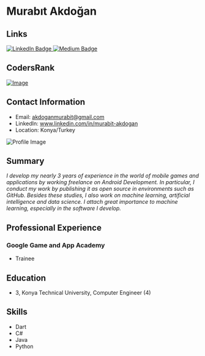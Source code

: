 # Murabıt Akdoğan

## Links

<p style="text-align: center;">
  <div id="badges">
    <a href="https://linkedin.com/in/murabit-akdogan">
      <img src="https://img.shields.io/badge/LinkedIn-blue?style=for-the-badge&logo=linkedin&logoColor=white" alt="LinkedIn Badge"/>
    </a>
    <a href="https://medium.com/@murabit_the_magnificent">
      <img src="https://img.shields.io/badge/Medium-black?style=for-the-badge&logo=medium&logoColor=white" alt="Medium Badge"/>
    </a>
  </div>
 </p>

## CodersRank

[![Image](https://cr-skills-chart-widget.azurewebsites.net/api/api?username=murabit-pasha&width=900&height=200&sort-by-score=true&skills=JavaScript,html,C%2B%2B,css,c,dart,python,json,php,TypeScript,SQL,TSQL&show-other-skills=false)](https://profile.codersrank.io/user/murabit-pasha/)

## Contact Information

- Email: akdoganmurabit@gmail.com
- LinkedIn: www.linkedin.com/in/murabit-akdogan
- Location: Konya/Turkey

![Profile Image](https://www.gravatar.com/avatar/495e782287acb968dea62ca66333bcaa?s=200)

## Summary

*I develop my nearly 3 years of experience in the world of mobile games and applications by working freelance on Android Development.
In particular, I conduct my work by publishing it as open source in environments such as GitHub.
Besides these studies, I also work on machine learning, artificial intelligence and data science. I attach great importance to machine learning, especially in the software I develop.*

## Professional Experience

### Google Game and App Academy

- Trainee


## Education

- 3, Konya Technical University, Computer Engineer (4)

## Skills

- Dart
- C#
- Java
- Python
